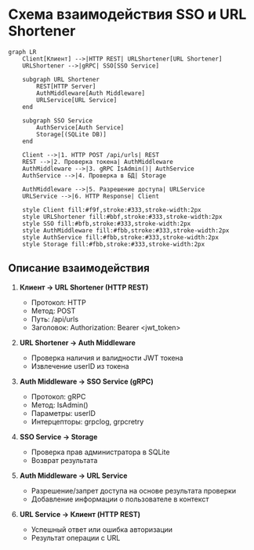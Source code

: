 # Схема взаимодействия SSO и URL Shortener

```mermaid
graph LR
    Client[Клиент] -->|HTTP REST| URLShortener[URL Shortener]
    URLShortener -->|gRPC| SSO[SSO Service]
    
    subgraph URL Shortener
        REST[HTTP Server]
        AuthMiddleware[Auth Middleware]
        URLService[URL Service]
    end
    
    subgraph SSO Service
        AuthService[Auth Service]
        Storage[(SQLite DB)]
    end
    
    Client -->|1. HTTP POST /api/urls| REST
    REST -->|2. Проверка токена| AuthMiddleware
    AuthMiddleware -->|3. gRPC IsAdmin()| AuthService
    AuthService -->|4. Проверка в БД| Storage
    
    AuthMiddleware -->|5. Разрешение доступа| URLService
    URLService -->|6. HTTP Response| Client
    
    style Client fill:#f9f,stroke:#333,stroke-width:2px
    style URLShortener fill:#bbf,stroke:#333,stroke-width:2px
    style SSO fill:#bfb,stroke:#333,stroke-width:2px
    style AuthMiddleware fill:#fbb,stroke:#333,stroke-width:2px
    style AuthService fill:#fbb,stroke:#333,stroke-width:2px
    style Storage fill:#fbb,stroke:#333,stroke-width:2px
```

## Описание взаимодействия

1. **Клиент -> URL Shortener (HTTP REST)**
   - Протокол: HTTP
   - Метод: POST
   - Путь: /api/urls
   - Заголовок: Authorization: Bearer <jwt_token>

2. **URL Shortener -> Auth Middleware**
   - Проверка наличия и валидности JWT токена
   - Извлечение userID из токена

3. **Auth Middleware -> SSO Service (gRPC)**
   - Протокол: gRPC
   - Метод: IsAdmin()
   - Параметры: userID
   - Интерцепторы: grpclog, grpcretry

4. **SSO Service -> Storage**
   - Проверка прав администратора в SQLite
   - Возврат результата

5. **Auth Middleware -> URL Service**
   - Разрешение/запрет доступа на основе результата проверки
   - Добавление информации о пользователе в контекст

6. **URL Service -> Клиент (HTTP REST)**
   - Успешный ответ или ошибка авторизации
   - Результат операции с URL 